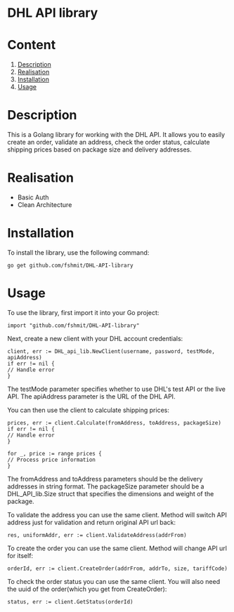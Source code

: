 # DHL API library

<!-- ToC start -->
# Content

1. [Description](#Description)
2. [Realisation](#Realisation)
3. [Installation](#Installation)
4. [Usage](#Usage)

[//]: # (1. [Примеры]&#40;#Примеры&#41;)
<!-- ToC end -->

# Description

This is a Golang library for working with the DHL API. It allows you to easily create an order, validate an address, check the order status, calculate shipping prices based on package size and delivery addresses.

# Realisation

- Basic Auth
- Clean Architecture

# Installation

To install the library, use the following command:

```go get github.com/fshmit/DHL-API-library```

# Usage

To use the library, first import it into your Go project:

```import "github.com/fshmit/DHL-API-library"```

Next, create a new client with your DHL account credentials:

```
client, err := DHL_api_lib.NewClient(username, password, testMode, apiAddress)
if err != nil {
// Handle error
}
```

The testMode parameter specifies whether to use DHL's test API or the live API. The apiAddress parameter is the URL of the DHL API.

You can then use the client to calculate shipping prices:

```
prices, err := client.Calculate(fromAddress, toAddress, packageSize)
if err != nil {
// Handle error
}

for _, price := range prices {
// Process price information
}
```

The fromAddress and toAddress parameters should be the delivery addresses in string format. The packageSize parameter should be a DHL_API_lib.Size struct that specifies the dimensions and weight of the package.

To validate the address you can use the same client. Method will switch API address just for validation and return original API url back:

```
res, uniformAddr, err := client.ValidateAddress(addrFrom)
```

To create the order you can use the same client. Method will change API url for itself:
```
orderId, err := client.CreateOrder(addrFrom, addrTo, size, tariffCode)
```

To check the order status you can use the same client. You will also need the uuid of the order(which you get from CreateOrder):
```
status, err := client.GetStatus(orderId)
```
